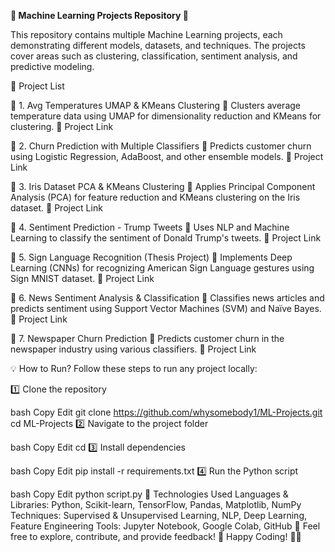 **📌 Machine Learning Projects Repository 🚀**

This repository contains multiple Machine Learning projects, each demonstrating different models, datasets, and techniques. The projects cover areas such as clustering, classification, sentiment analysis, and predictive modeling.


📂 Project List

🔹 1. Avg Temperatures UMAP & KMeans Clustering
📌 Clusters average temperature data using UMAP for dimensionality reduction and KMeans for clustering.
🔗 Project Link

🔹 2. Churn Prediction with Multiple Classifiers
📌 Predicts customer churn using Logistic Regression, AdaBoost, and other ensemble models.
🔗 Project Link

🔹 3. Iris Dataset PCA & KMeans Clustering
📌 Applies Principal Component Analysis (PCA) for feature reduction and KMeans clustering on the Iris dataset.
🔗 Project Link

🔹 4. Sentiment Prediction - Trump Tweets
📌 Uses NLP and Machine Learning to classify the sentiment of Donald Trump's tweets.
🔗 Project Link

🔹 5. Sign Language Recognition (Thesis Project)
📌 Implements Deep Learning (CNNs) for recognizing American Sign Language gestures using Sign MNIST dataset.
🔗 Project Link

🔹 6. News Sentiment Analysis & Classification
📌 Classifies news articles and predicts sentiment using Support Vector Machines (SVM) and Naïve Bayes.
🔗 Project Link

🔹 7. Newspaper Churn Prediction
📌 Predicts customer churn in the newspaper industry using various classifiers.
🔗 Project Link

💡 How to Run?
Follow these steps to run any project locally:

1️⃣ Clone the repository

bash
Copy
Edit
git clone https://github.com/whysomebody1/ML-Projects.git
cd ML-Projects
2️⃣ Navigate to the project folder

bash
Copy
Edit
cd <project-folder-name>
3️⃣ Install dependencies

bash
Copy
Edit
pip install -r requirements.txt
4️⃣ Run the Python script

bash
Copy
Edit
python script.py
📌 Technologies Used
Languages & Libraries: Python, Scikit-learn, TensorFlow, Pandas, Matplotlib, NumPy
Techniques: Supervised & Unsupervised Learning, NLP, Deep Learning, Feature Engineering
Tools: Jupyter Notebook, Google Colab, GitHub
🔗 Feel free to explore, contribute, and provide feedback!
🚀 Happy Coding! 🎯🔥
